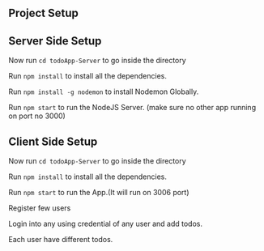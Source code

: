 

## Project Setup


## Server Side Setup

Now run `cd todoApp-Server` to go inside the directory

Run `npm install` to install all the dependencies.

Run `npm install -g nodemon` to install Nodemon Globally.

Run `npm start` to run the NodeJS Server. (make sure no other app running on port no 3000)




## Client Side Setup

Now run `cd todoApp-Server` to go inside the directory

Run `npm install` to install all the dependencies.

Run `npm start` to run the App.(It will run on 3006 port)

Register few users

Login into any using credential of any user and add todos.

Each user have different todos.
